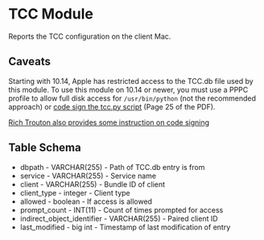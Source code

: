 TCC Module
==============

Reports the TCC configuration on the client Mac.

Caveats
----
Starting with 10.14, Apple has restricted access to the TCC.db file used by this module. To use this module on 10.14 or newer, you must use a PPPC profile to allow full disk access for `/usr/bin/python` (not the recommended approach) or [code sign the tcc.py script](https://www.carlashley.com/media/pdfs/blogarchive.pdf) (Page 25 of the PDF).

[Rich Trouton also provides some instruction on code signing](https://derflounder.wordpress.com/2019/04/10/notarizing-automator-applications/#more-10229)


Table Schema
----

* dbpath - VARCHAR(255) - Path of TCC.db entry is from
* service - VARCHAR(255) - Service name
* client - VARCHAR(255) - Bundle ID of client
* client_type - integer - Client type
* allowed - boolean - If access is allowed
* prompt_count - INT(11) - Count of times prompted for access
* indirect_object_identifier - VARCHAR(255) - Paired client ID
* last_modified - big int - Timestamp of last modification of entry
